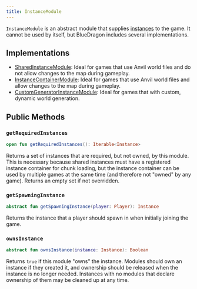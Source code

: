 ```yaml
---
title: InstanceModule
---
```

`InstanceModule` is an abstract module that supplies [instances](/intro/games-servers-instances/#instances) to the game. It cannot be used by itself, but BlueDragon includes several implementations.

## Implementations
- [SharedInstanceModule](../sharedinstancemodule/): Ideal for games that use Anvil world files and do not allow changes to the map during gameplay.
- [InstanceContainerModule](../instancecontainermodule/): Ideal for games that use Anvil world files and allow changes to the map during gameplay.
- [CustomGeneratorInstanceModule](../customgeneratorinstancemodule/): Ideal for games that with custom, dynamic world generation.

## Public Methods
### `getRequiredInstances`
```kotlin
open fun getRequiredInstances(): Iterable<Instance>
```
Returns a set of instances that are required, but not owned, by this module. This is necessary because shared instances must have a registered instance container for chunk loading, but the instance container can be used by multiple games at the same time (and therefore not "owned" by any game). Returns an empty set if not overridden.

### `getSpawningInstance`
```kotlin
abstract fun getSpawningInstance(player: Player): Instance
```
Returns the instance that a player should spawn in when initially joining the game.

### `ownsInstance`
```kotlin
abstract fun ownsInstance(instance: Instance): Boolean
```
Returns `true` if this module "owns" the instance. Modules should own an instance if they created it, and ownership should be released when the instance is no longer needed. Instances with no modules that declare ownership of them may be cleaned up at any time.